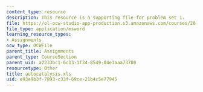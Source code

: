 ```yaml
---
content_type: resource
description: This resource is a supporting file for problem set 1.
file: https://ol-ocw-studio-app-production.s3.amazonaws.com/courses/20-462j-molecular-principles-of-biomaterials-spring-2006/e93e9b3f7893c33f69ce21b4c5e77945_autocatalysis.xls
file_type: application/msword
learning_resource_types:
- Assignments
ocw_type: OCWFile
parent_title: Assignments
parent_type: CourseSection
parent_uid: a2233bc1-6c13-1f34-8549-04e1aaa73780
resourcetype: Other
title: autocatalysis.xls
uid: e93e9b3f-7893-c33f-69ce-21b4c5e77945
---
```

